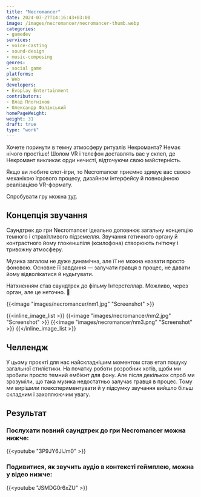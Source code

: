 ```yaml
---
title: "Necromancer"
date: 2024-07-27T14:16:43+03:00
image: /images/necromancer/necromancer-thumb.webp
categories:
- gamedev
services:
- voice-casting
- sound-design
- music-composing
genres:
- social game
platforms:
- Web
developers:
- Evoplay Entertainment
contributors:
- Влад Плотніков
- Олександр Фалінський
homePageWeight:
weight: 31
draft: true
type: "work"
---
```


Хочете поринути в темну атмосферу ритуалів Некроманта? Немає нічого простіше! Шолом VR і телефон доставлять вас у склеп, де Некромант викликає орди нечисті, відточуючи свою майстерність.

Якщо ви любите слот-ігри, то Necromancer приємно здивує вас своєю механікою ігрового процесу, дизайном інтерфейсу й повноцінною реалізацією VR-формату.

Спробувати гру можна [тут](https://demo2.evoplay.games/games/necromancer.php).

## Концепція звучання

Саундтрек до гри Necromancer ідеально доповнює загальну концепцію темного і страхітливого підземелля. Звучання готичного органу й контрастного йому глокеншпіля (ксилофона) створюють гнітючу і тривожну атмосферу.

Музика загалом не дуже динамічна, але її не можна назвати просто фоновою. Основне її завдання — залучати гравця в процес, не давати йому відволікатися й нудьгувати.

Натхненням став саундтрек до фільму Інтерстеллар. Можливо, через орган, але це неточно. 🙂

{{<image "images/necromancer/nm1.jpg" "Screenshot"  >}}

{{<inline_image_list >}}
{{<image "images/necromancer/nm2.jpg" "Screenshot"  >}}
{{<image "images/necromancer/nm3.png" "Screenshot"  >}}
{{</inline_image_list >}}

## Челлендж

У цьому проєкті для нас найскладнішим моментом став етап пошуку загальної стилістики. На початку роботи розробник хотів, щоби ми зробили просто темний ембієнт для фону. Але після декількох спроб ми зрозуміли, що така музика недостатньо залучає гравця в процес. Тому ми вирішили поекспериментувати й  у підсумку звучання вийшло більш складним і захоплюючим увагу.

## Результат

### Послухати повний саундтрек до гри Necromancer можна нижче:

{{<youtube "3P9JY6JiJm0" >}}

### Подивитися, як звучить аудіо в контексті геймплею, можна у відео нижче:

{{<youtube "JSMDG0r6xZU" >}}